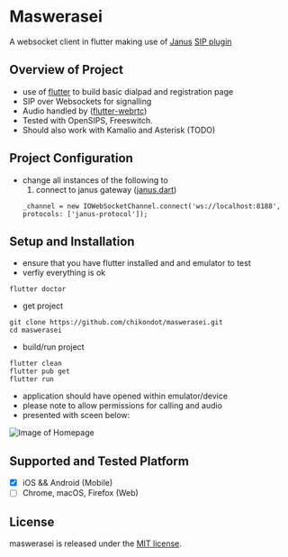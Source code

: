 # Maswerasei

A websocket client in flutter making use of [Janus](https://github.com/meetecho/janus-gateway) [SIP plugin](https://janus.conf.meetecho.com/docs/sip.html)

## Overview of Project
- use of [flutter]() to build basic dialpad and registration page
- SIP over Websockets for signalling
- Audio handled by ([flutter-webrtc](https://github.com/cloudwebrtc/flutter-webrtc))
- Tested with OpenSIPS, Freeswitch.
- Should also work with Kamalio and Asterisk (TODO)

## Project Configuration
- change all instances of the following to 
    1. connect to janus gateway ([janus.dart](https://github.com/chikondot/maswerasei/blob/master/lib/src/communication/janus.dart))
    ```
    _channel = new IOWebSocketChannel.connect('ws://localhost:8188', protocols: ['janus-protocol']);
    ```

## Setup and Installation
- ensure that you have flutter installed and and emulator to test
- verfiy everything is ok
```
flutter doctor
```
- get project
```
git clone https://github.com/chikondot/maswerasei.git
cd maswerasei
```
- build/run project
```
flutter clean
flutter pub get
flutter run
```
- application should have opened within emulator/device
- please note to allow permissions for calling and audio
- presented with sceen below:

![Image of Homepage](https://github.com/chikondot/maswerasei/blob/master/images/homepage.png)

## Supported and Tested Platform
- [X] iOS && Android (Mobile)
- [ ] Chrome, macOS, Firefox (Web)

## License
maswerasei is released under the [MIT license](https://github.com/chikondot/maswerasei/blob/master/LICENSE).

